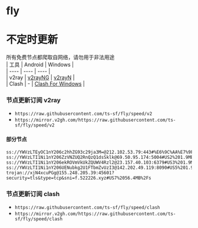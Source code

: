# fly
# 不定时更新
所有免费节点都爬取自网络，请勿用于非法用途  
|  工具  | Android  | Windows  |  
|  ----  | ----   | ----  |  
| v2ray  | [v2rayNG](https://github.com/2dust/v2rayNG/releases) | [v2rayN](https://github.com/2dust/v2rayN/releases) |  
| Clash  | - | [Clash For Windows](https://github.com/2dust/clashN/releases) | 
  
### 节点更新订阅  v2ray
- `https://raw.githubusercontent.com/ts-sf/fly/speed/v2`  
- `https://mirror.v2gh.com/https://raw.githubusercontent.com/ts-sf/fly/speed/v2`  

#### 部分节点  
``` 
ss://YWVzLTEyOC1nY206c2hhZG93c29ja3M=@212.102.53.79:443#%E6%9C%AA%E7%9F%A5%203.1MB%2Fs
ss://YWVzLTI1Ni1nY206ZzVNZUQ2RnQzQ1dsSklk@69.50.95.174:5004#US2%201.9MB%2Fs
ss://YWVzLTI1Ni1nY206ekROVmVkUkZQUWV4Rzl2@23.157.40.103:6379#US3%201.9MB%2Fs
ss://YWVzLTI1Ni1nY206UENubkg2U1FTbmZvUzI3@142.202.49.119:8090#US5%201.9MB%2Fs
trojan://xjN4xcuPGg@155.248.205.39:45601?security=tls&type=tcp&sni=f.522226.xyz#US7%2056.4MB%2Fs
```
### 节点更新订阅  clash
- `https://raw.githubusercontent.com/ts-sf/fly/speed/clash`  
- `https://mirror.v2gh.com/https://raw.githubusercontent.com/ts-sf/fly/speed/clash`  


